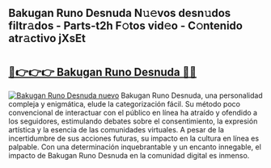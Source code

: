 ## Bakugan Runo Desnuda N𝚞𝚎vos desn𝚞dos filtr𝚊dos - Parts-t2h F𝚘tos vid𝚎o - C𝚘ntenido atr𝚊ctivo jXsEt

# <h2><a href="http://mb5cmm.tromn.icu/?c=Bakugan+Runo+Desnuda">🔗👉👉👉 Bakugan Runo Desnuda 🔗🔗</a></h2>

[![Bakugan Runo Desnuda nuevo](https://i.imgur.com/pEAQMta.gif)](http://mb5cmm.tromn.icu/?c=Bakugan+Runo+Desnuda)
Bakugan Runo Desnuda, una personalidad compleja y enigmática, elude la categorización fácil. Su método poco convencional de interactuar con el público en línea ha atraído y ofendido a los seguidores, estimulando debates sobre el consentimiento, la expresión artística y la esencia de las comunidades virtuales. A pesar de la incertidumbre de sus acciones futuras, su impacto en la cultura en línea es palpable. Con una determinación inquebrantable y un encanto innegable, el impacto de Bakugan Runo Desnuda en la comunidad digital es inmenso.
